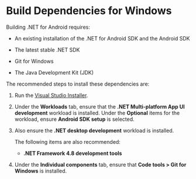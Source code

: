 # Build Dependencies for Windows

Building .NET for Android requires:

* An existing installation of the .NET for Android SDK and the Android SDK

* The latest stable .NET SDK

* Git for Windows

* The Java Development Kit (JDK)

The recommended steps to install these dependencies are:

1. Run the [Visual Studio Installer](https://visualstudio.microsoft.com/vs/).

2. Under the **Workloads** tab, ensure that the **.NET Multi-platform
   App UI development** workload is installed.  Under the
   **Optional** items for the workload, ensure **Android SDK setup**
   is selected.

3. Also ensure the **.NET desktop development** workload is installed.

   The following items are also recommended:

   * **.NET Framework 4.8 development tools**

4. Under the **Individual components** tab, ensure that **Code tools > Git for
   Windows** is installed.
